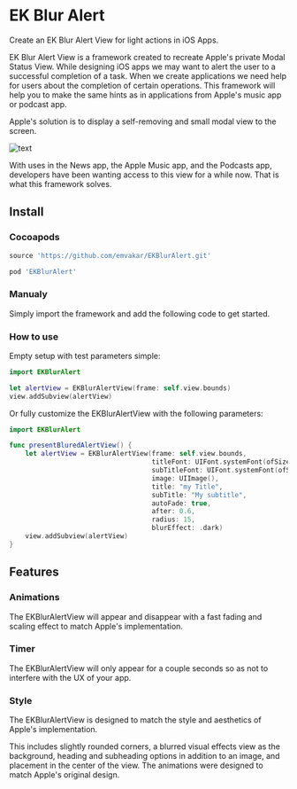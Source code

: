 # EK Blur Alert


Create an EK Blur Alert View for light actions in iOS Apps.

EK Blur Alert View is a framework created to recreate Apple's private Modal Status View.
While designing iOS apps we may want to alert the user to a successful completion of a task.
When we create applications we need help for users about the completion of certain operations.
This framework will help you to make the same hints as in applications from Apple's music app or podcast app.

Apple's solution is to display a self-removing and small modal view to the screen.

![text](https://raw.githubusercontent.com/emvakar/EKBlurAlert/master/music%20app%20template.png "Apple's custom use of Modal Status Views")

With uses in the News app, the Apple Music app, and the Podcasts app, developers have been wanting access to this view for a while now.
That is what this framework solves.

## Install

### Cocoapods
```ruby
source 'https://github.com/emvakar/EKBlurAlert.git'

pod 'EKBlurAlert'
```
### Manualy

Simply import the framework and add the following code to get started.


### How to use

Empty setup with test parameters simple:

```swift
import EKBlurAlert

let alertView = EKBlurAlertView(frame: self.view.bounds)
view.addSubview(alertView)
```

Or fully customize the EKBlurAlertView with the following parameters:

```swift
import EKBlurAlert

func presentBluredAlertView() {
    let alertView = EKBlurAlertView(frame: self.view.bounds,
                                    titleFont: UIFont.systemFont(ofSize: 17),
                                    subTitleFont: UIFont.systemFont(ofSize: 17),
                                    image: UIImage(),
                                    title: "my Title",
                                    subTitle: "My subtitle",
                                    autoFade: true,
                                    after: 0.6,
                                    radius: 15,
                                    blurEffect: .dark)
    view.addSubview(alertView)
}
```


## Features

### Animations

The EKBlurAlertView will appear and disappear with a fast fading and scaling effect to match Apple's implementation.

### Timer

The EKBlurAlertView will only appear for a couple seconds so as not to interfere with the UX of your app.

### Style

The EKBlurAlertView is designed to match the style and aesthetics of Apple's implementation.

This includes slightly rounded corners,
a blurred visual effects view as the background,
heading and subheading options in addition to an image,
and placement in the center of the view.
The animations were designed to match Apple's original design.

